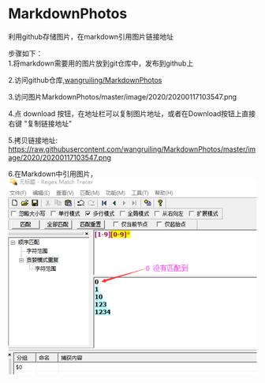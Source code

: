 # MarkdownPhotos
利用github存储图片，在markdown引用图片链接地址

步骤如下：     
1.将markdown需要用的图片放到git仓库中，发布到github上     

2.访问github仓库,[wangruiling/MarkdownPhotos](https://github.com/wangruiling/MarkdownPhotos)

3.访问图片MarkdownPhotos/master/image/2020/20200117103547.png

4.点 download 按钮，在地址栏可以复制图片地址，或者在Download按钮上直接右键 "复制链接地址"

5.拷贝链接地址: https://raw.githubusercontent.com/wangruiling/MarkdownPhotos/master/image/2020/20200117103547.png

6.在Markdown中引用图片，![Aaron Swartz](https://raw.githubusercontent.com/wangruiling/MarkdownPhotos/master/image/2020/20200117103547.png)
